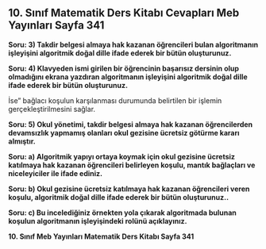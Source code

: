 ## 10. Sınıf Matematik Ders Kitabı Cevapları Meb Yayınları Sayfa 341

**Soru: 3) Takdir belgesi almaya hak kazanan öğrencileri bulan algoritmanın işleyişini algoritmik doğal dille ifade ederek bir bütün oluşturunuz.**

**Soru: 4) Klavyeden ismi girilen bir öğrencinin başarısız dersinin olup olmadığını ekrana yazdıran algoritmanın işleyişini algoritmik doğal dille ifade ederek bir bütün oluşturunuz.**

İse” bağlacı koşulun karşılanması durumunda belirtilen bir işlemin gerçekleştirilmesini sağlar.

**Soru: 5) Okul yönetimi, takdir belgesi almaya hak kazanan öğrencilerden devamsızlık yapmamış olanları okul gezisine ücretsiz götürme kararı almıştır.**

**Soru: a) Algoritmik yapıyı ortaya koymak için okul gezisine ücretsiz katılmaya hak kazanan öğrencileri belirleyen koşulu, mantık bağlaçları ve niceleyiciler ile ifade ediniz.**

**Soru: b) Okul gezisine ücretsiz katılmaya hak kazanan öğrencileri veren koşulu, algoritmik doğal dille ifade ederek bir bütün oluşturunuz..**

**Soru: c) Bu incelediğiniz örnekten yola çıkarak algoritmada bulunan koşulun algoritmanın işleyişindeki rolünü açıklayınız.**

**10. Sınıf Meb Yayınları Matematik Ders Kitabı Sayfa 341**